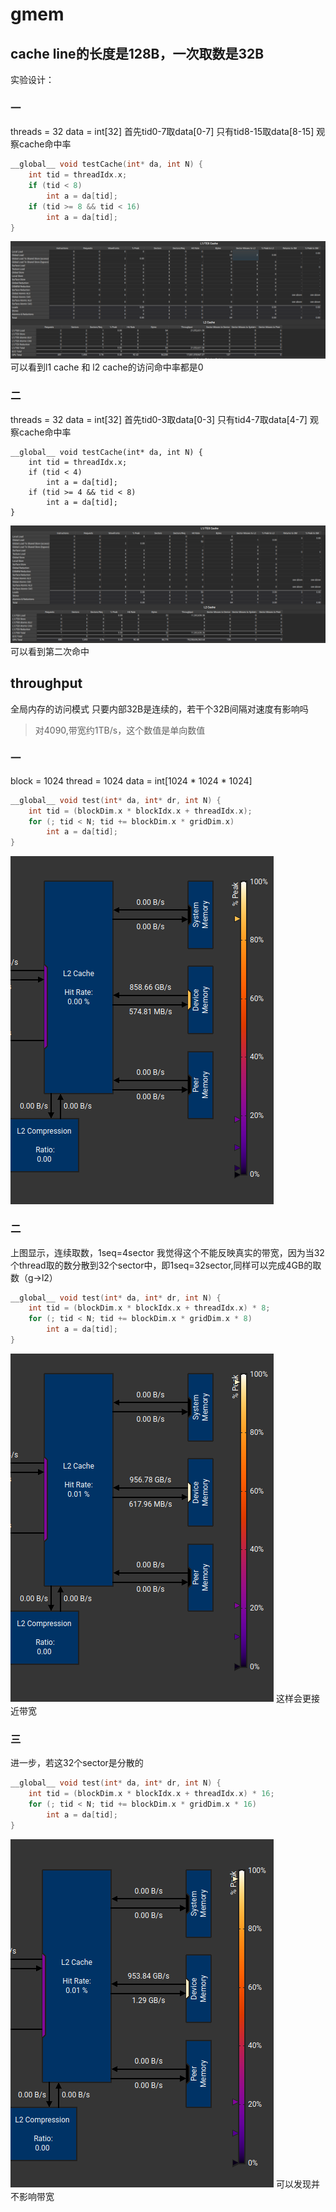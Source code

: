 # gmem
## cache line的长度是128B，一次取数是32B
实验设计：
### 一
threads = 32 
data = int[32]
首先tid0-7取data[0-7]
只有tid8-15取data[8-15]
观察cache命中率
```cpp
__global__ void testCache(int* da, int N) {
    int tid = threadIdx.x;
    if (tid < 8)
        int a = da[tid];
    if (tid >= 8 && tid < 16)
        int a = da[tid];
}
```
![alt text](./pic/gmem-1.png)
可以看到l1 cache 和 l2 cache的访问命中率都是0

### 二
threads = 32 
data = int[32]
首先tid0-3取data[0-3]
只有tid4-7取data[4-7]
观察cache命中率
```
__global__ void testCache(int* da, int N) {
    int tid = threadIdx.x;
    if (tid < 4)
        int a = da[tid];
    if (tid >= 4 && tid < 8)
        int a = da[tid];
}
```
![alt text](./pic/gmem-2.png)
可以看到第二次命中

## throughput
全局内存的访问模式
只要内部32B是连续的，若干个32B间隔对速度有影响吗
> 对4090,带宽约1TB/s，这个数值是单向数值
### 一
block = 1024
thread = 1024
data = int[1024 * 1024 * 1024]
```cpp
__global__ void test(int* da, int* dr, int N) {
    int tid = (blockDim.x * blockIdx.x + threadIdx.x);
    for (; tid < N; tid += blockDim.x * gridDim.x)
        int a = da[tid];
}

```
![alt text](./pic/gmem-3.png)
### 二
上图显示，连续取数，1seq=4sector
我觉得这个不能反映真实的带宽，因为当32个thread取的数分散到32个sector中，即1seq=32sector,同样可以完成4GB的取数（g->l2）
```cpp
__global__ void test(int* da, int* dr, int N) {
    int tid = (blockDim.x * blockIdx.x + threadIdx.x) * 8;
    for (; tid < N; tid += blockDim.x * gridDim.x * 8)
        int a = da[tid];
}
```
![alt text](./pic/gmem-4.png)
这样会更接近带宽
### 三
进一步，若这32个sector是分散的
```cpp
__global__ void test(int* da, int* dr, int N) {
    int tid = (blockDim.x * blockIdx.x + threadIdx.x) * 16;
    for (; tid < N; tid += blockDim.x * gridDim.x * 16)
        int a = da[tid];
}
```
![alt text](./pic/gmem-5.png)
可以发现并不影响带宽